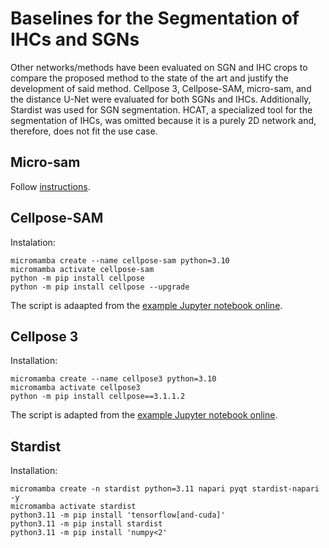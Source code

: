 # Baselines for the Segmentation of IHCs and SGNs

Other networks/methods have been evaluated on SGN and IHC crops to compare the proposed method to the state of the art and justify the development of said method.
Cellpose 3, Cellpose-SAM, micro-sam, and the distance U-Net were evaluated for both SGNs and IHCs.
Additionally, Stardist was used for SGN segmentation.
HCAT, a specialized tool for the segmentation of IHCs, was omitted because it is a purely 2D network and, therefore, does not fit the use case.

## Micro-sam

Follow [instructions](https://computational-cell-analytics.github.io/micro-sam/micro_sam.html).

## Cellpose-SAM

Instalation:
```
micromamba create --name cellpose-sam python=3.10
micromamba activate cellpose-sam
python -m pip install cellpose
python -m pip install cellpose --upgrade
```

The script is adaapted from the [example Jupyter notebook online](https://github.com/MouseLand/cellpose/blob/main/notebooks/run_Cellpose-SAM.ipynb).

## Cellpose 3

Installation:
```
micromamba create --name cellpose3 python=3.10
micromamba activate cellpose3
python -m pip install cellpose==3.1.1.2
```

The script is adapted from the [example Jupyter notebook online](https://github.com/MouseLand/cellpose/blob/main/notebooks/run_cellpose3.ipynb).

## Stardist

Installation:
```
micromamba create -n stardist python=3.11 napari pyqt stardist-napari -y
micromamba activate stardist
python3.11 -m pip install 'tensorflow[and-cuda]'
python3.11 -m pip install stardist
python3.11 -m pip install 'numpy<2'
```
